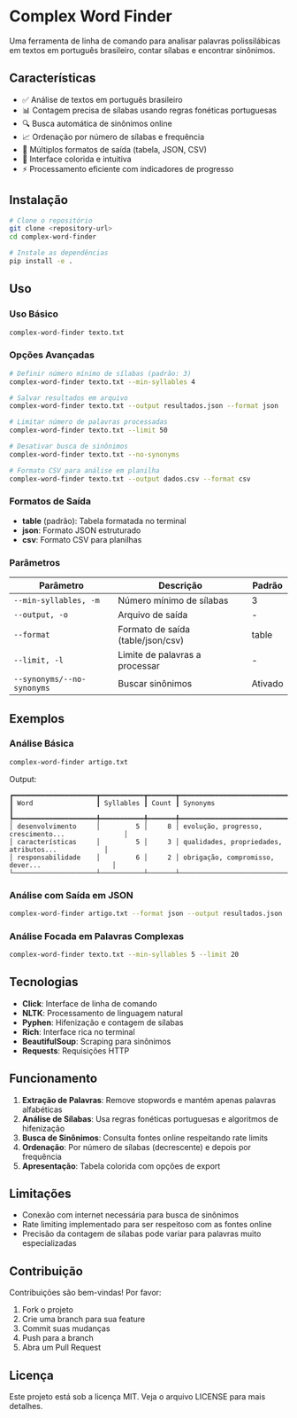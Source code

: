 # Complex Word Finder

Uma ferramenta de linha de comando para analisar palavras polissilábicas em textos em português brasileiro, contar sílabas e encontrar sinônimos.

## Características

- ✅ Análise de textos em português brasileiro
- 📊 Contagem precisa de sílabas usando regras fonéticas portuguesas
- 🔍 Busca automática de sinônimos online
- 📈 Ordenação por número de sílabas e frequência
- 💾 Múltiplos formatos de saída (tabela, JSON, CSV)
- 🎨 Interface colorida e intuitiva
- ⚡ Processamento eficiente com indicadores de progresso

## Instalação

```bash
# Clone o repositório
git clone <repository-url>
cd complex-word-finder

# Instale as dependências
pip install -e .
```

## Uso

### Uso Básico

```bash
complex-word-finder texto.txt
```

### Opções Avançadas

```bash
# Definir número mínimo de sílabas (padrão: 3)
complex-word-finder texto.txt --min-syllables 4

# Salvar resultados em arquivo
complex-word-finder texto.txt --output resultados.json --format json

# Limitar número de palavras processadas
complex-word-finder texto.txt --limit 50

# Desativar busca de sinônimos
complex-word-finder texto.txt --no-synonyms

# Formato CSV para análise em planilha
complex-word-finder texto.txt --output dados.csv --format csv
```

### Formatos de Saída

- **table** (padrão): Tabela formatada no terminal
- **json**: Formato JSON estruturado
- **csv**: Formato CSV para planilhas

### Parâmetros

| Parâmetro | Descrição | Padrão |
|-----------|-----------|---------|
| `--min-syllables, -m` | Número mínimo de sílabas | 3 |
| `--output, -o` | Arquivo de saída | - |
| `--format` | Formato de saída (table/json/csv) | table |
| `--limit, -l` | Limite de palavras a processar | - |
| `--synonyms/--no-synonyms` | Buscar sinônimos | Ativado |

## Exemplos

### Análise Básica
```bash
complex-word-finder artigo.txt
```

Output:
```
┏━━━━━━━━━━━━━━━━━━━━━┳━━━━━━━━━━━┳━━━━━━━┳━━━━━━━━━━━━━━━━━━━━━━━━━━━━━━━━━━━━━━━━━━━━━━━━━━━┓
┃ Word                ┃ Syllables ┃ Count ┃ Synonyms                                          ┃
┡━━━━━━━━━━━━━━━━━━━━━╇━━━━━━━━━━━╇━━━━━━━╇━━━━━━━━━━━━━━━━━━━━━━━━━━━━━━━━━━━━━━━━━━━━━━━━━━━┩
│ desenvolvimento     │         5 │     8 │ evolução, progresso, crescimento...               │
│ características     │         5 │     3 │ qualidades, propriedades, atributos...            │
│ responsabilidade    │         6 │     2 │ obrigação, compromisso, dever...                  │
└─────────────────────┴───────────┴───────┴───────────────────────────────────────────────────┘
```

### Análise com Saída em JSON
```bash
complex-word-finder artigo.txt --format json --output resultados.json
```

### Análise Focada em Palavras Complexas
```bash
complex-word-finder texto.txt --min-syllables 5 --limit 20
```

## Tecnologias

- **Click**: Interface de linha de comando
- **NLTK**: Processamento de linguagem natural
- **Pyphen**: Hifenização e contagem de sílabas
- **Rich**: Interface rica no terminal
- **BeautifulSoup**: Scraping para sinônimos
- **Requests**: Requisições HTTP

## Funcionamento

1. **Extração de Palavras**: Remove stopwords e mantém apenas palavras alfabéticas
2. **Análise de Sílabas**: Usa regras fonéticas portuguesas e algoritmos de hifenização
3. **Busca de Sinônimos**: Consulta fontes online respeitando rate limits
4. **Ordenação**: Por número de sílabas (decrescente) e depois por frequência
5. **Apresentação**: Tabela colorida com opções de export

## Limitações

- Conexão com internet necessária para busca de sinônimos
- Rate limiting implementado para ser respeitoso com as fontes online
- Precisão da contagem de sílabas pode variar para palavras muito especializadas

## Contribuição

Contribuições são bem-vindas! Por favor:

1. Fork o projeto
2. Crie uma branch para sua feature
3. Commit suas mudanças
4. Push para a branch
5. Abra um Pull Request

## Licença

Este projeto está sob a licença MIT. Veja o arquivo LICENSE para mais detalhes.